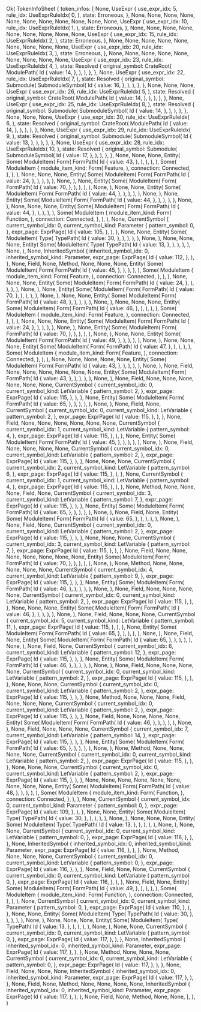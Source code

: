 Ok(
    TokenInfoSheet {
        token_infos: [
            None,
            UseExpr {
                use_expr_idx: 5,
                rule_idx: UseExprRuleIdx(
                    0,
                ),
                state: Erroneous,
            },
            None,
            None,
            None,
            None,
            None,
            None,
            None,
            None,
            None,
            None,
            None,
            UseExpr {
                use_expr_idx: 10,
                rule_idx: UseExprRuleIdx(
                    1,
                ),
                state: Erroneous,
            },
            None,
            None,
            None,
            None,
            None,
            None,
            None,
            None,
            None,
            UseExpr {
                use_expr_idx: 15,
                rule_idx: UseExprRuleIdx(
                    2,
                ),
                state: Erroneous,
            },
            None,
            None,
            None,
            None,
            None,
            None,
            None,
            None,
            None,
            UseExpr {
                use_expr_idx: 20,
                rule_idx: UseExprRuleIdx(
                    3,
                ),
                state: Erroneous,
            },
            None,
            None,
            None,
            None,
            None,
            None,
            None,
            None,
            None,
            UseExpr {
                use_expr_idx: 23,
                rule_idx: UseExprRuleIdx(
                    4,
                ),
                state: Resolved {
                    original_symbol: CrateRoot(
                        ModulePath(
                            Id {
                                value: 14,
                            },
                        ),
                    ),
                },
            },
            None,
            UseExpr {
                use_expr_idx: 22,
                rule_idx: UseExprRuleIdx(
                    7,
                ),
                state: Resolved {
                    original_symbol: Submodule(
                        SubmoduleSymbol(
                            Id {
                                value: 16,
                            },
                        ),
                    ),
                },
            },
            None,
            None,
            None,
            UseExpr {
                use_expr_idx: 26,
                rule_idx: UseExprRuleIdx(
                    5,
                ),
                state: Resolved {
                    original_symbol: CrateRoot(
                        ModulePath(
                            Id {
                                value: 14,
                            },
                        ),
                    ),
                },
            },
            None,
            UseExpr {
                use_expr_idx: 25,
                rule_idx: UseExprRuleIdx(
                    8,
                ),
                state: Resolved {
                    original_symbol: Submodule(
                        SubmoduleSymbol(
                            Id {
                                value: 14,
                            },
                        ),
                    ),
                },
            },
            None,
            None,
            None,
            UseExpr {
                use_expr_idx: 30,
                rule_idx: UseExprRuleIdx(
                    6,
                ),
                state: Resolved {
                    original_symbol: CrateRoot(
                        ModulePath(
                            Id {
                                value: 14,
                            },
                        ),
                    ),
                },
            },
            None,
            UseExpr {
                use_expr_idx: 29,
                rule_idx: UseExprRuleIdx(
                    9,
                ),
                state: Resolved {
                    original_symbol: Submodule(
                        SubmoduleSymbol(
                            Id {
                                value: 13,
                            },
                        ),
                    ),
                },
            },
            None,
            UseExpr {
                use_expr_idx: 28,
                rule_idx: UseExprRuleIdx(
                    10,
                ),
                state: Resolved {
                    original_symbol: Submodule(
                        SubmoduleSymbol(
                            Id {
                                value: 17,
                            },
                        ),
                    ),
                },
            },
            None,
            None,
            None,
            Entity(
                Some(
                    ModuleItem(
                        Form(
                            FormPath(
                                Id {
                                    value: 43,
                                },
                            ),
                        ),
                    ),
                ),
                Some(
                    ModuleItem {
                        module_item_kind: Form(
                            Feature,
                        ),
                        connection: Connected,
                    },
                ),
            ),
            None,
            None,
            None,
            Entity(
                Some(
                    ModuleItem(
                        Form(
                            FormPath(
                                Id {
                                    value: 24,
                                },
                            ),
                        ),
                    ),
                ),
                None,
            ),
            None,
            Entity(
                Some(
                    ModuleItem(
                        Form(
                            FormPath(
                                Id {
                                    value: 70,
                                },
                            ),
                        ),
                    ),
                ),
                None,
            ),
            None,
            None,
            Entity(
                Some(
                    ModuleItem(
                        Form(
                            FormPath(
                                Id {
                                    value: 44,
                                },
                            ),
                        ),
                    ),
                ),
                None,
            ),
            None,
            Entity(
                Some(
                    ModuleItem(
                        Form(
                            FormPath(
                                Id {
                                    value: 44,
                                },
                            ),
                        ),
                    ),
                ),
                None,
            ),
            None,
            None,
            None,
            Entity(
                Some(
                    ModuleItem(
                        Form(
                            FormPath(
                                Id {
                                    value: 44,
                                },
                            ),
                        ),
                    ),
                ),
                Some(
                    ModuleItem {
                        module_item_kind: Form(
                            Function,
                        ),
                        connection: Connected,
                    },
                ),
            ),
            None,
            CurrentSymbol {
                current_symbol_idx: 0,
                current_symbol_kind: Parameter {
                    pattern_symbol: 0,
                },
                expr_page: ExprPage(
                    Id {
                        value: 105,
                    },
                ),
            },
            None,
            None,
            Entity(
                Some(
                    ModuleItem(
                        Type(
                            TypePath(
                                Id {
                                    value: 30,
                                },
                            ),
                        ),
                    ),
                ),
                None,
            ),
            None,
            None,
            None,
            Entity(
                Some(
                    ModuleItem(
                        Type(
                            TypePath(
                                Id {
                                    value: 13,
                                },
                            ),
                        ),
                    ),
                ),
                None,
            ),
            None,
            InheritedSymbol {
                inherited_symbol_idx: 0,
                inherited_symbol_kind: Parameter,
                expr_page: ExprPage(
                    Id {
                        value: 112,
                    },
                ),
            },
            None,
            Field,
            None,
            Method,
            None,
            None,
            None,
            Entity(
                Some(
                    ModuleItem(
                        Form(
                            FormPath(
                                Id {
                                    value: 45,
                                },
                            ),
                        ),
                    ),
                ),
                Some(
                    ModuleItem {
                        module_item_kind: Form(
                            Feature,
                        ),
                        connection: Connected,
                    },
                ),
            ),
            None,
            None,
            None,
            Entity(
                Some(
                    ModuleItem(
                        Form(
                            FormPath(
                                Id {
                                    value: 24,
                                },
                            ),
                        ),
                    ),
                ),
                None,
            ),
            None,
            Entity(
                Some(
                    ModuleItem(
                        Form(
                            FormPath(
                                Id {
                                    value: 70,
                                },
                            ),
                        ),
                    ),
                ),
                None,
            ),
            None,
            None,
            Entity(
                Some(
                    ModuleItem(
                        Form(
                            FormPath(
                                Id {
                                    value: 48,
                                },
                            ),
                        ),
                    ),
                ),
                None,
            ),
            None,
            None,
            None,
            Entity(
                Some(
                    ModuleItem(
                        Form(
                            FormPath(
                                Id {
                                    value: 46,
                                },
                            ),
                        ),
                    ),
                ),
                Some(
                    ModuleItem {
                        module_item_kind: Form(
                            Feature,
                        ),
                        connection: Connected,
                    },
                ),
            ),
            None,
            None,
            None,
            Entity(
                Some(
                    ModuleItem(
                        Form(
                            FormPath(
                                Id {
                                    value: 24,
                                },
                            ),
                        ),
                    ),
                ),
                None,
            ),
            None,
            Entity(
                Some(
                    ModuleItem(
                        Form(
                            FormPath(
                                Id {
                                    value: 70,
                                },
                            ),
                        ),
                    ),
                ),
                None,
            ),
            None,
            None,
            Entity(
                Some(
                    ModuleItem(
                        Form(
                            FormPath(
                                Id {
                                    value: 49,
                                },
                            ),
                        ),
                    ),
                ),
                None,
            ),
            None,
            None,
            None,
            Entity(
                Some(
                    ModuleItem(
                        Form(
                            FormPath(
                                Id {
                                    value: 47,
                                },
                            ),
                        ),
                    ),
                ),
                Some(
                    ModuleItem {
                        module_item_kind: Form(
                            Feature,
                        ),
                        connection: Connected,
                    },
                ),
            ),
            None,
            None,
            None,
            None,
            None,
            Entity(
                Some(
                    ModuleItem(
                        Form(
                            FormPath(
                                Id {
                                    value: 43,
                                },
                            ),
                        ),
                    ),
                ),
                None,
            ),
            None,
            Field,
            None,
            None,
            None,
            None,
            None,
            None,
            Entity(
                Some(
                    ModuleItem(
                        Form(
                            FormPath(
                                Id {
                                    value: 43,
                                },
                            ),
                        ),
                    ),
                ),
                None,
            ),
            None,
            Field,
            None,
            None,
            None,
            None,
            None,
            None,
            CurrentSymbol {
                current_symbol_idx: 0,
                current_symbol_kind: LetVariable {
                    pattern_symbol: 2,
                },
                expr_page: ExprPage(
                    Id {
                        value: 115,
                    },
                ),
            },
            None,
            Entity(
                Some(
                    ModuleItem(
                        Form(
                            FormPath(
                                Id {
                                    value: 65,
                                },
                            ),
                        ),
                    ),
                ),
                None,
            ),
            None,
            Field,
            None,
            CurrentSymbol {
                current_symbol_idx: 0,
                current_symbol_kind: LetVariable {
                    pattern_symbol: 2,
                },
                expr_page: ExprPage(
                    Id {
                        value: 115,
                    },
                ),
            },
            None,
            Field,
            None,
            None,
            None,
            None,
            None,
            None,
            CurrentSymbol {
                current_symbol_idx: 1,
                current_symbol_kind: LetVariable {
                    pattern_symbol: 4,
                },
                expr_page: ExprPage(
                    Id {
                        value: 115,
                    },
                ),
            },
            None,
            Entity(
                Some(
                    ModuleItem(
                        Form(
                            FormPath(
                                Id {
                                    value: 45,
                                },
                            ),
                        ),
                    ),
                ),
                None,
            ),
            None,
            Field,
            None,
            None,
            None,
            None,
            CurrentSymbol {
                current_symbol_idx: 0,
                current_symbol_kind: LetVariable {
                    pattern_symbol: 2,
                },
                expr_page: ExprPage(
                    Id {
                        value: 115,
                    },
                ),
            },
            None,
            None,
            None,
            CurrentSymbol {
                current_symbol_idx: 2,
                current_symbol_kind: LetVariable {
                    pattern_symbol: 6,
                },
                expr_page: ExprPage(
                    Id {
                        value: 115,
                    },
                ),
            },
            None,
            CurrentSymbol {
                current_symbol_idx: 1,
                current_symbol_kind: LetVariable {
                    pattern_symbol: 4,
                },
                expr_page: ExprPage(
                    Id {
                        value: 115,
                    },
                ),
            },
            None,
            Method,
            None,
            None,
            None,
            Field,
            None,
            CurrentSymbol {
                current_symbol_idx: 3,
                current_symbol_kind: LetVariable {
                    pattern_symbol: 7,
                },
                expr_page: ExprPage(
                    Id {
                        value: 115,
                    },
                ),
            },
            None,
            Entity(
                Some(
                    ModuleItem(
                        Form(
                            FormPath(
                                Id {
                                    value: 65,
                                },
                            ),
                        ),
                    ),
                ),
                None,
            ),
            None,
            Field,
            None,
            Entity(
                Some(
                    ModuleItem(
                        Form(
                            FormPath(
                                Id {
                                    value: 65,
                                },
                            ),
                        ),
                    ),
                ),
                None,
            ),
            None,
            Field,
            None,
            CurrentSymbol {
                current_symbol_idx: 0,
                current_symbol_kind: LetVariable {
                    pattern_symbol: 2,
                },
                expr_page: ExprPage(
                    Id {
                        value: 115,
                    },
                ),
            },
            None,
            None,
            None,
            CurrentSymbol {
                current_symbol_idx: 3,
                current_symbol_kind: LetVariable {
                    pattern_symbol: 7,
                },
                expr_page: ExprPage(
                    Id {
                        value: 115,
                    },
                ),
            },
            None,
            Field,
            None,
            None,
            None,
            None,
            None,
            None,
            None,
            Entity(
                Some(
                    ModuleItem(
                        Form(
                            FormPath(
                                Id {
                                    value: 70,
                                },
                            ),
                        ),
                    ),
                ),
                None,
            ),
            None,
            Method,
            None,
            None,
            None,
            None,
            None,
            CurrentSymbol {
                current_symbol_idx: 4,
                current_symbol_kind: LetVariable {
                    pattern_symbol: 9,
                },
                expr_page: ExprPage(
                    Id {
                        value: 115,
                    },
                ),
            },
            None,
            Entity(
                Some(
                    ModuleItem(
                        Form(
                            FormPath(
                                Id {
                                    value: 46,
                                },
                            ),
                        ),
                    ),
                ),
                None,
            ),
            None,
            Field,
            None,
            None,
            None,
            None,
            CurrentSymbol {
                current_symbol_idx: 0,
                current_symbol_kind: LetVariable {
                    pattern_symbol: 2,
                },
                expr_page: ExprPage(
                    Id {
                        value: 115,
                    },
                ),
            },
            None,
            None,
            None,
            Entity(
                Some(
                    ModuleItem(
                        Form(
                            FormPath(
                                Id {
                                    value: 46,
                                },
                            ),
                        ),
                    ),
                ),
                None,
            ),
            None,
            Field,
            None,
            None,
            None,
            CurrentSymbol {
                current_symbol_idx: 5,
                current_symbol_kind: LetVariable {
                    pattern_symbol: 11,
                },
                expr_page: ExprPage(
                    Id {
                        value: 115,
                    },
                ),
            },
            None,
            Entity(
                Some(
                    ModuleItem(
                        Form(
                            FormPath(
                                Id {
                                    value: 65,
                                },
                            ),
                        ),
                    ),
                ),
                None,
            ),
            None,
            Field,
            None,
            Entity(
                Some(
                    ModuleItem(
                        Form(
                            FormPath(
                                Id {
                                    value: 65,
                                },
                            ),
                        ),
                    ),
                ),
                None,
            ),
            None,
            Field,
            None,
            CurrentSymbol {
                current_symbol_idx: 6,
                current_symbol_kind: LetVariable {
                    pattern_symbol: 12,
                },
                expr_page: ExprPage(
                    Id {
                        value: 115,
                    },
                ),
            },
            None,
            Entity(
                Some(
                    ModuleItem(
                        Form(
                            FormPath(
                                Id {
                                    value: 46,
                                },
                            ),
                        ),
                    ),
                ),
                None,
            ),
            None,
            Field,
            None,
            None,
            None,
            None,
            CurrentSymbol {
                current_symbol_idx: 0,
                current_symbol_kind: LetVariable {
                    pattern_symbol: 2,
                },
                expr_page: ExprPage(
                    Id {
                        value: 115,
                    },
                ),
            },
            None,
            None,
            None,
            CurrentSymbol {
                current_symbol_idx: 0,
                current_symbol_kind: LetVariable {
                    pattern_symbol: 2,
                },
                expr_page: ExprPage(
                    Id {
                        value: 115,
                    },
                ),
            },
            None,
            Method,
            None,
            None,
            None,
            Field,
            None,
            None,
            None,
            CurrentSymbol {
                current_symbol_idx: 0,
                current_symbol_kind: LetVariable {
                    pattern_symbol: 2,
                },
                expr_page: ExprPage(
                    Id {
                        value: 115,
                    },
                ),
            },
            None,
            Field,
            None,
            None,
            None,
            None,
            Entity(
                Some(
                    ModuleItem(
                        Form(
                            FormPath(
                                Id {
                                    value: 46,
                                },
                            ),
                        ),
                    ),
                ),
                None,
            ),
            None,
            Field,
            None,
            None,
            None,
            CurrentSymbol {
                current_symbol_idx: 7,
                current_symbol_kind: LetVariable {
                    pattern_symbol: 14,
                },
                expr_page: ExprPage(
                    Id {
                        value: 115,
                    },
                ),
            },
            None,
            Entity(
                Some(
                    ModuleItem(
                        Form(
                            FormPath(
                                Id {
                                    value: 65,
                                },
                            ),
                        ),
                    ),
                ),
                None,
            ),
            None,
            Method,
            None,
            None,
            None,
            None,
            CurrentSymbol {
                current_symbol_idx: 0,
                current_symbol_kind: LetVariable {
                    pattern_symbol: 2,
                },
                expr_page: ExprPage(
                    Id {
                        value: 115,
                    },
                ),
            },
            None,
            None,
            None,
            CurrentSymbol {
                current_symbol_idx: 0,
                current_symbol_kind: LetVariable {
                    pattern_symbol: 2,
                },
                expr_page: ExprPage(
                    Id {
                        value: 115,
                    },
                ),
            },
            None,
            None,
            None,
            None,
            None,
            None,
            None,
            None,
            None,
            Entity(
                Some(
                    ModuleItem(
                        Form(
                            FormPath(
                                Id {
                                    value: 48,
                                },
                            ),
                        ),
                    ),
                ),
                Some(
                    ModuleItem {
                        module_item_kind: Form(
                            Function,
                        ),
                        connection: Connected,
                    },
                ),
            ),
            None,
            CurrentSymbol {
                current_symbol_idx: 0,
                current_symbol_kind: Parameter {
                    pattern_symbol: 0,
                },
                expr_page: ExprPage(
                    Id {
                        value: 109,
                    },
                ),
            },
            None,
            None,
            Entity(
                Some(
                    ModuleItem(
                        Type(
                            TypePath(
                                Id {
                                    value: 30,
                                },
                            ),
                        ),
                    ),
                ),
                None,
            ),
            None,
            None,
            None,
            Entity(
                Some(
                    ModuleItem(
                        Type(
                            TypePath(
                                Id {
                                    value: 13,
                                },
                            ),
                        ),
                    ),
                ),
                None,
            ),
            None,
            None,
            CurrentSymbol {
                current_symbol_idx: 0,
                current_symbol_kind: LetVariable {
                    pattern_symbol: 0,
                },
                expr_page: ExprPage(
                    Id {
                        value: 116,
                    },
                ),
            },
            None,
            InheritedSymbol {
                inherited_symbol_idx: 0,
                inherited_symbol_kind: Parameter,
                expr_page: ExprPage(
                    Id {
                        value: 116,
                    },
                ),
            },
            None,
            Method,
            None,
            None,
            None,
            CurrentSymbol {
                current_symbol_idx: 0,
                current_symbol_kind: LetVariable {
                    pattern_symbol: 0,
                },
                expr_page: ExprPage(
                    Id {
                        value: 116,
                    },
                ),
            },
            None,
            Field,
            None,
            None,
            CurrentSymbol {
                current_symbol_idx: 0,
                current_symbol_kind: LetVariable {
                    pattern_symbol: 0,
                },
                expr_page: ExprPage(
                    Id {
                        value: 116,
                    },
                ),
            },
            None,
            Field,
            None,
            Entity(
                Some(
                    ModuleItem(
                        Form(
                            FormPath(
                                Id {
                                    value: 49,
                                },
                            ),
                        ),
                    ),
                ),
                Some(
                    ModuleItem {
                        module_item_kind: Form(
                            Function,
                        ),
                        connection: Connected,
                    },
                ),
            ),
            None,
            CurrentSymbol {
                current_symbol_idx: 0,
                current_symbol_kind: Parameter {
                    pattern_symbol: 0,
                },
                expr_page: ExprPage(
                    Id {
                        value: 110,
                    },
                ),
            },
            None,
            None,
            Entity(
                Some(
                    ModuleItem(
                        Type(
                            TypePath(
                                Id {
                                    value: 30,
                                },
                            ),
                        ),
                    ),
                ),
                None,
            ),
            None,
            None,
            None,
            Entity(
                Some(
                    ModuleItem(
                        Type(
                            TypePath(
                                Id {
                                    value: 13,
                                },
                            ),
                        ),
                    ),
                ),
                None,
            ),
            None,
            None,
            CurrentSymbol {
                current_symbol_idx: 0,
                current_symbol_kind: LetVariable {
                    pattern_symbol: 0,
                },
                expr_page: ExprPage(
                    Id {
                        value: 117,
                    },
                ),
            },
            None,
            InheritedSymbol {
                inherited_symbol_idx: 0,
                inherited_symbol_kind: Parameter,
                expr_page: ExprPage(
                    Id {
                        value: 117,
                    },
                ),
            },
            None,
            Method,
            None,
            None,
            None,
            CurrentSymbol {
                current_symbol_idx: 0,
                current_symbol_kind: LetVariable {
                    pattern_symbol: 0,
                },
                expr_page: ExprPage(
                    Id {
                        value: 117,
                    },
                ),
            },
            None,
            Field,
            None,
            None,
            None,
            InheritedSymbol {
                inherited_symbol_idx: 0,
                inherited_symbol_kind: Parameter,
                expr_page: ExprPage(
                    Id {
                        value: 117,
                    },
                ),
            },
            None,
            Field,
            None,
            Method,
            None,
            None,
            None,
            None,
            InheritedSymbol {
                inherited_symbol_idx: 0,
                inherited_symbol_kind: Parameter,
                expr_page: ExprPage(
                    Id {
                        value: 117,
                    },
                ),
            },
            None,
            Field,
            None,
            Method,
            None,
            None,
        ],
    },
)